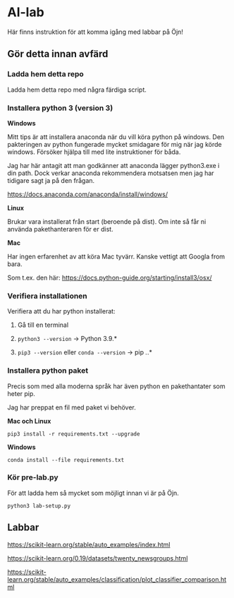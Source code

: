 # AI-lab

Här finns instruktion för att komma igång med labbar på Öjn!

## Gör detta innan avfärd

### Ladda hem detta repo
Ladda hem detta repo med några färdiga script. 

### Installera python 3 (version 3)

**Windows**

Mitt tips är att installera anaconda när du vill köra python på windows. 
Den pakteringen av python fungerade mycket smidagare för mig när jag körde windows.
Försöker hjälpa till med lite instruktioner för båda.

Jag har här antagit att man godkänner att anaconda lägger python3.exe i din path.
Dock verkar anaconda rekommendera motsatsen men jag har tidigare sagt ja på den frågan.

https://docs.anaconda.com/anaconda/install/windows/


**Linux**

Brukar vara installerat från start (beroende på dist).
Om inte så får ni använda pakethanteraren för er dist.


**Mac**

Har ingen erfarenhet av att köra Mac tyvärr. Kanske vettigt att Googla from bara.

Som t.ex. den här: https://docs.python-guide.org/starting/install3/osx/


### Verifiera installationen
Verifiera att du har python installerat:

1. Gå till en terminal

2. `python3 --version` -> Python 3.9.*

3. `pip3 --version` eller `conda --version` -> pip *.*.*

### Installera python paket
Precis som med alla moderna språk har även python en pakethantater som heter pip.

Jag har preppat en fil med paket vi behöver.

**Mac och Linux**

`pip3 install -r requirements.txt --upgrade`

**Windows**

`conda install --file requirements.txt`


### Kör pre-lab.py
För att ladda hem så mycket som möjligt innan vi är på Öjn.

`python3 lab-setup.py`


## Labbar

https://scikit-learn.org/stable/auto_examples/index.html

https://scikit-learn.org/0.19/datasets/twenty_newsgroups.html

https://scikit-learn.org/stable/auto_examples/classification/plot_classifier_comparison.html



